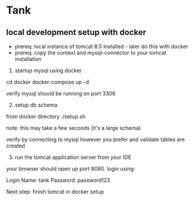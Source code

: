 # Tank

## local development setup with docker
* prereq: local instance of tomcat 8.5 installed - later do this with docker
* prereq: copy the context and mysql-connector to your tomcat installation

1. startup mysql using docker

 cd docker
 docker-compose up -d

 verify mysql should be running on port 3306

2. setup db schema

 from docker directory
 ./setup.sh

 note: this may take a few seconds (it's a large schema)

 verify by connecting to mysql however you prefer and validate tables are created

3. run the tomcat application server from your IDE

your browser should open up port 8080. login using:

 Login Name: tank
 Password:   password123

Next step: finish tomcat in docker setup


